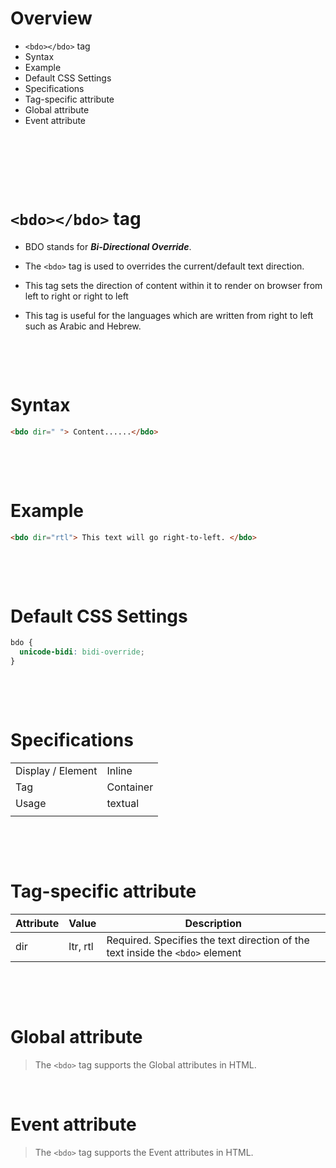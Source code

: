 # Overview

- `<bdo></bdo>` tag
- Syntax
- Example
- Default CSS Settings
- Specifications
- Tag-specific attribute
- Global attribute
- Event attribute

&nbsp;

&nbsp;

&nbsp;

# `<bdo></bdo>` tag

- BDO stands for **_Bi-Directional Override_**.

- The `<bdo>` tag is used to overrides the current/default text direction.

- This tag sets the direction of content within it to render on browser from left to right or right to left

- This tag is useful for the languages which are written from right to left such as Arabic and Hebrew.

&nbsp;

&nbsp;

# Syntax

```html
<bdo dir=" "> Content......</bdo>
```

&nbsp;

&nbsp;

# Example

```html
<bdo dir="rtl"> This text will go right-to-left. </bdo>
```

&nbsp;

&nbsp;

# Default CSS Settings

```css
bdo {
  unicode-bidi: bidi-override;
}
```

&nbsp;

&nbsp;

# Specifications

|                   |           |
| ----------------- | --------- |
| Display / Element | Inline    |
| Tag               | Container |
| Usage             | textual   |
|                   |           |

&nbsp;

&nbsp;

# Tag-specific attribute

| Attribute | Value    | Description                                                                   |
| --------- | -------- | ----------------------------------------------------------------------------- |
| dir       | ltr, rtl | Required. Specifies the text direction of the text inside the `<bdo>` element |

&nbsp;

&nbsp;

# Global attribute

> The `<bdo>` tag supports the Global attributes in HTML.

&nbsp;

# Event attribute

> The `<bdo>` tag supports the Event attributes in HTML.
